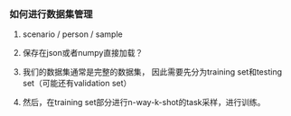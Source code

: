 ### 如何进行数据集管理

1. scenario / person / sample

2. 保存在json或者numpy直接加载？

3. 我们的数据集通常是完整的数据集，
因此需要先分为training set和testing set（可能还有validation set）

4. 然后，在training set部分进行n-way-k-shot的task采样，进行训练。